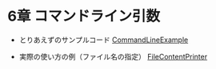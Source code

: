 # 6章 コマンドライン引数

- とりあえずのサンプルコード
[CommandLineExample](./CommandLineExample.java)

- 実際の使い方の例（ファイル名の指定）
[FileContentPrinter](./FileContentPrinter.java)
